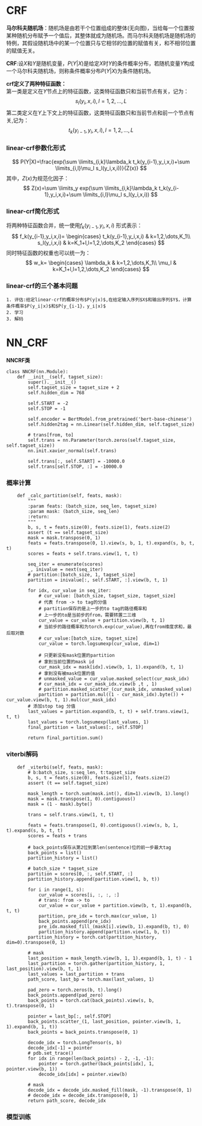 # **CRF**
**马尔科夫随机场**：随机场是由若干个位置组成的整体(无向图)，当给每一个位置按某种随机分布赋予一个值后，其整体就成为随机场。而马尔科夫随机场是随机场的特例，其假设随机场中的某一个位置只与它相邻的位置的赋值有关，和不相邻位置的赋值无关。

**CRF**:设$X$和$Y$是随机变量，$P(Y|X)$是给定$X$时$Y$的条件概率分布，若随机变量$Y$构成一个马尔科夫随机场，则称条件概率分布$P(Y|X)$为条件随机场。

**crf定义了两种特征函数：**   
第一类是定义在$Y$节点上的特征函数，这类特征函数只和当前节点有关，记为：
$$s_l(y_i,x,i), l=1,2,...,L$$
第二类定义在$Y$上下文上的特征函数，这类特征函数只和当前节点和前一个节点有关,记为：
$$t_k(y_{i-1},y_i,x,i), l=1,2,...,L$$

### **linear-crf参数化形式**  
$$
P(Y|X)=\frac{exp(\sum \limits_{i,k}\lambda_k t_k(y_{i-1},y_i,x,i)+\sum \limits_{i,l}\mu_l s_l(y_i,x,i))}{Z(x)}
$$
其中，$Z(x)$为规范化因子：
$$
Z(x)=\sum \limits_y exp(\sum \limits_{i,k}\lambda_k t_k(y_{i-1},y_i,x,i)+\sum \limits_{i,l}\mu_l s_l(y_i,x,i))
$$

### **linear-crf简化形式**  
将两种特征函数合并，统一使用$f_k(y_{i-1},y_i,x,i)$
形式表示：
$$
f_k(y_{i-1},y_i,x,i)=
\begin{cases}
t_k(y_{i-1},y_i,x,i) & k=1,2,\dots,K_1\\
s_l(y_i,x,i) & k=K_1+l,l=1,2,\dots,K_2 
\end{cases}
$$
同时特征函数的权重也可以统一为：
$$
w_k=
\begin{cases}
\lambda_k & k=1,2,\dots,K_1\\
\mu_l & k=K_1+l,l=1,2,\dots,K_2
\end{cases}
$$

### **linear-crf的三个基本问题**
```
1. 评估:给定linear-crf的概率分布$P(y|x)$,在给定输入序列$X$和输出序列$Y$，计算条件概率$P(y_i|x)$和$P(y_{i-1}，y_i|x)$
2. 学习
3. 解码
```

# **NN_CRF**
**NNCRF类**
```
class NNCRF(nn.Module):
    def __init__(self, tagset_size):
        super().__init__()
        self.tagset_size = tagset_size + 2
        self.hidden_dim = 768

        self.START = -2
        self.STOP = -1

        self.encoder = BertModel.from_pretrained('bert-base-chinese')
        self.hidden2tag = nn.Linear(self.hidden_dim, self.tagset_size)

        # trans[from, to]
        self.trans = nn.Parameter(torch.zeros(self.tagset_size, self.tagset_size))
        nn.init.xavier_normal(self.trans)

        self.trans[:, self.START] = -10000.0
        self.trans[self.STOP, :] = -10000.0
```

### **概率计算**

```
    def _calc_partition(self, feats, mask):
        """
        :param feats: (batch_size, seq_len, tagset_size)
        :param mask: (batch_size, seq_len)
        :return:
        """
        b, s, t = feats.size(0), feats.size(1), feats.size(2)
        assert (t == self.tagset_size)
        mask = mask.transpose(0, 1)
        feats = feats.transpose(0, 1).view(s, b, 1, t).expand(s, b, t, t)
        scores = feats + self.trans.view(1, t, t)

        seq_iter = enumerate(scores)
        _, inivalue = next(seq_iter)
        # partition:[batch_size, 1, tagset_size]
        partition = inivalue[:, self.START, :].view(b, t, 1)

        for idx, cur_value in seq_iter:
            # cur_value: [batch_size, tagset_size, tagset_size]
            # 代表 from -> to tag的分值
            # partition保存的是上一步的to tag的路径概率和
            # 上一步的to是当前步的from，需要转置二三维
            cur_value = cur_value + partition.view(b, t, 1)
            # 当前步的路径概率和为torch.exp(cur_value),再在from维度求和，最后取对数
            # cur_value:[batch_size, tagset_size]
            cur_value = torch.logsumexp(cur_value, dim=1)

            # 只更新没有mask位置的partition
            # 拿到当前位置的mask id
            cur_mask_idx = mask[idx].view(b, 1, 1).expand(b, t, 1)
            # 拿到没有被mask位置的值
            # unmasked_value = cur_value.masked_select(cur_mask_idx)
            # cur_mask_idx = cur_mask_idx.view(b ,t , 1)
            # partition.masked_scatter_(cur_mask_idx, unmasked_value)
            partition = partition.mul((1 - cur_mask_idx).byte()) + cur_value.view(b, t, 1).mul(cur_mask_idx)
        # 添加stop tag 分值
        last_values = partition.expand(b, t, t) + self.trans.view(1, t, t)
        last_values = torch.logsumexp(last_values, 1)
        final_partition = last_values[:, self.STOP]

        return final_partition.sum()
```
### **viterbi解码**

```
    def _viterbi(self, feats, mask):
        # b:batch_size, s:seq_len, t:tagset_size
        b, s, t = feats.size(0), feats.size(1), feats.size(2)
        assert (t == self.tagset_size)

        mask_length = torch.sum(mask.int(), dim=1).view(b, 1).long()
        mask = mask.transpose(1, 0).contiguous()
        mask = (1 - mask).byte()

        trans = self.trans.view(1, t, t)

        feats = feats.transpose(1, 0).contiguous().view(s, b, 1, t).expand(s, b, t, t)
        scores = feats + trans

        # back_points保存从第2位到第len(sentence)位的前一步最大tag
        back_points = list()
        partition_history = list()

        # batch_size * tagset_size
        partition = scores[0, :, self.START, :]
        partition_history.append(partition.view(1, b, t))

        for i in range(1, s):
            cur_value = scores[i, :, :, :]
            # trans: from -> to
            cur_value = cur_value + partition.view(b, t, 1).expand(b, t, t)
            partition, pre_idx = torch.max(cur_value, 1)
            back_points.append(pre_idx)
            pre_idx.masked_fill_(mask[i].view(b, 1).expand(b, t), 0)
            partition_history.append(partition.view(1, b, t))
        partition_history = torch.cat(partition_history, dim=0).transpose(0, 1)

        # mask
        last_position = mask_length.view(b, 1, 1).expand(b, 1, t) - 1
        last_partition = torch.gather(partition_history, 1, last_position).view(b, t, 1)
        last_values = last_partition + trans
        path_score, last_bp = torch.max(last_values, 1)

        pad_zero = torch.zeros(b, t).long()
        back_points.append(pad_zero)
        back_points = torch.cat(back_points).view(s, b, t).transpose(0, 1)

        pointer = last_bp[:, self.STOP]
        back_points.scatter_(1, last_position, pointer.view(b, 1, 1).expand(b, 1, t))
        back_points = back_points.transpose(0, 1)

        decode_idx = torch.LongTensor(s, b)
        decode_idx[-1] = pointer
        # pdb.set_trace()
        for idx in range(len(back_points) - 2, -1, -1):
            pointer = torch.gather(back_points[idx], 1, pointer.view(b, 1))
            decode_idx[idx] = pointer.view(b)

        # mask
        decode_idx = decode_idx.masked_fill(mask, -1).transpose(0, 1)
        # decode_idx = decode_idx.transpose(0, 1)
        return path_score, decode_idx

```

### **模型训练**
